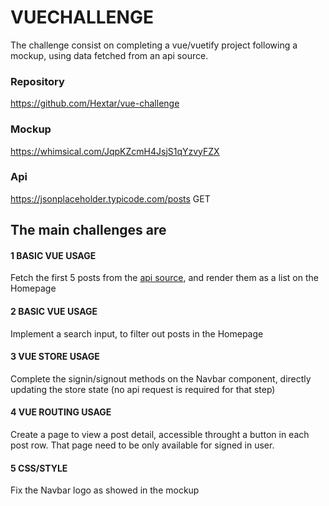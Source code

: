 # VUECHALLENGE

The challenge consist on completing a vue/vuetify project following a mockup,
using data fetched from an api source.

### Repository
https://github.com/Hextar/vue-challenge

### Mockup
https://whimsical.com/JqpKZcmH4JsjS1qYzvyFZX

### Api
https://jsonplaceholder.typicode.com/posts GET


## The main challenges are

#### 1 BASIC VUE USAGE
Fetch the first 5 posts from the [api source](#api),
and render them as a list on the Homepage

#### 2 BASIC VUE USAGE
Implement a search input, to filter out posts in the Homepage

#### 3 VUE STORE USAGE
Complete the signin/signout methods on the Navbar component,
directly updating the store state (no api request is required for that step)

#### 4 VUE ROUTING USAGE 
Create a page to view a post detail, accessible throught a button in each post row.
That page need to be only available for signed in user.

#### 5 CSS/STYLE
Fix the Navbar logo as showed in the mockup